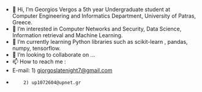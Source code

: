 - 👋 Hi, I’m Georgios Vergos a 5th year Undergraduate student at Computer Engineering and Informatics Department, University of Patras, Greece.
- 👀 I’m interested in  Computer Networks and Security, Data Science, Information retrieval and Machine Learning.
- 🌱 I’m currently learning Python libraries such as scikit-learn , pandas, numpy, tensorflow.
- 💞️ I’m looking to collaborate on ...
- 📫 How to reach me :
- E-mail: 1) giorgoslatenight7@gmail.com
-         2) up1072604@upnet.gr
<!---
Vergosss/Vergosss is a ✨ special ✨ repository because its `README.md` (this file) appears on your GitHub profile.
You can click the Preview link to take a look at your changes.
--->

